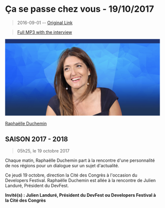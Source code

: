 # Ça se passe chez vous - 19/10/2017

> 2016-09-01 -- [Original Link](https://www.europe1.fr/emissions/ca-se-passe-chez-vous/ca-se-passe-chez-vous-19102017-3468221)

> [Full MP3 with the interview](./2017-10-19-europe1-radio.mp3 ':ignore')


![europe1](./2017-10-19-europe1-radio.png)

[Raphaëlle Duchemin](https://www.europe1.fr/animateurs/raphaelle-duchemin) 

## SAISON 2017 - 2018

> 05h25, le 19 octobre 2017

Chaque matin, Raphaëlle Duchemin part à la rencontre d'une personnalité de nos régions pour un dialogue sur un sujet d'actualité.

Ce jeudi 19 octobre, direction la Cité des Congrès à l'occasion du Developers Festival. Raphaëlle Duchemin est allée à la rencontre de Julien Landuré, Président du DevFest.

**Invité(s) : Julien Landuré, Président du DevFest ou Developers Festival à la Cité des Congrès**